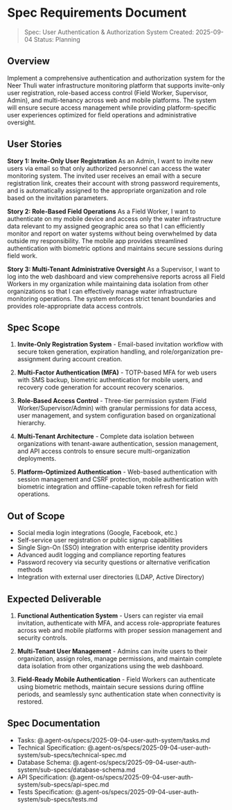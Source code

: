 # Spec Requirements Document

> Spec: User Authentication & Authorization System
> Created: 2025-09-04
> Status: Planning

## Overview

Implement a comprehensive authentication and authorization system for the Neer Thuli water infrastructure monitoring platform that supports invite-only user registration, role-based access control (Field Worker, Supervisor, Admin), and multi-tenancy across web and mobile platforms. The system will ensure secure access management while providing platform-specific user experiences optimized for field operations and administrative oversight.

## User Stories

**Story 1: Invite-Only User Registration**
As an Admin, I want to invite new users via email so that only authorized personnel can access the water monitoring system. The invited user receives an email with a secure registration link, creates their account with strong password requirements, and is automatically assigned to the appropriate organization and role based on the invitation parameters.

**Story 2: Role-Based Field Operations**
As a Field Worker, I want to authenticate on my mobile device and access only the water infrastructure data relevant to my assigned geographic area so that I can efficiently monitor and report on water systems without being overwhelmed by data outside my responsibility. The mobile app provides streamlined authentication with biometric options and maintains secure sessions during field work.

**Story 3: Multi-Tenant Administrative Oversight**
As a Supervisor, I want to log into the web dashboard and view comprehensive reports across all Field Workers in my organization while maintaining data isolation from other organizations so that I can effectively manage water infrastructure monitoring operations. The system enforces strict tenant boundaries and provides role-appropriate data access controls.

## Spec Scope

1. **Invite-Only Registration System** - Email-based invitation workflow with secure token generation, expiration handling, and role/organization pre-assignment during account creation.

2. **Multi-Factor Authentication (MFA)** - TOTP-based MFA for web users with SMS backup, biometric authentication for mobile users, and recovery code generation for account recovery scenarios.

3. **Role-Based Access Control** - Three-tier permission system (Field Worker/Supervisor/Admin) with granular permissions for data access, user management, and system configuration based on organizational hierarchy.

4. **Multi-Tenant Architecture** - Complete data isolation between organizations with tenant-aware authentication, session management, and API access controls to ensure secure multi-organization deployments.

5. **Platform-Optimized Authentication** - Web-based authentication with session management and CSRF protection, mobile authentication with biometric integration and offline-capable token refresh for field operations.

## Out of Scope

- Social media login integrations (Google, Facebook, etc.)
- Self-service user registration or public signup capabilities
- Single Sign-On (SSO) integration with enterprise identity providers
- Advanced audit logging and compliance reporting features
- Password recovery via security questions or alternative verification methods
- Integration with external user directories (LDAP, Active Directory)

## Expected Deliverable

1. **Functional Authentication System** - Users can register via email invitation, authenticate with MFA, and access role-appropriate features across web and mobile platforms with proper session management and security controls.

2. **Multi-Tenant User Management** - Admins can invite users to their organization, assign roles, manage permissions, and maintain complete data isolation from other organizations using the web dashboard.

3. **Field-Ready Mobile Authentication** - Field Workers can authenticate using biometric methods, maintain secure sessions during offline periods, and seamlessly sync authentication state when connectivity is restored.

## Spec Documentation

- Tasks: @.agent-os/specs/2025-09-04-user-auth-system/tasks.md
- Technical Specification: @.agent-os/specs/2025-09-04-user-auth-system/sub-specs/technical-spec.md
- Database Schema: @.agent-os/specs/2025-09-04-user-auth-system/sub-specs/database-schema.md
- API Specification: @.agent-os/specs/2025-09-04-user-auth-system/sub-specs/api-spec.md
- Tests Specification: @.agent-os/specs/2025-09-04-user-auth-system/sub-specs/tests.md